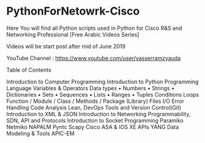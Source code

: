 # PythonForNetowrk-Cisco
Here You will find all Python scripts used in Python for Cisco R&amp;S and Networking Professional [Free Arabic Videos Series]

Videos will be start post after mid of June 2019

YouTube Channel : https://www.youtube.com/user/yasserramzyauda

Table of Contents

Introduction to Computer Programming
Introduction to Python Programming Language
Variables & Operators
Data types
	 • Numbers
	• Strings
	• Dictionaries
	• Sets
	• Sequences 
		• Lists
		• Ranges
		• Tuples
Conditions
Loops
Function / Module / Class / Methods / Package (Library)
Files I/O
Error Handling
Code Analysis
Lean, DevOps Tools and Version Control(Git)
Introduction to XML & JSON
Introduction to Networking Programmability, SDN, API and Protocols 
Introduction to Socket Programming 
Paramiko 
Netmiko
NAPALM
Pyntc
Scapy
Cisco ASA & IOS XE APIs
YANG Data Modeling & Tools
APIC-EM
